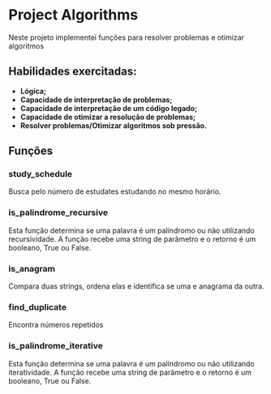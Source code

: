 # Project Algorithms

Neste projeto implementei funções para resolver problemas e otimizar algoritmos

## Habilidades exercitadas:

- **Lógica;**
- **Capacidade de interpretação de problemas;**
- **Capacidade de interpretação de um código legado;**
- **Capacidade de otimizar a resolução de problemas;**
- **Resolver problemas/Otimizar algoritmos sob pressão.**

## Funções

### study_schedule

Busca pelo número de estudates estudando no mesmo horário.

### is_palindrome_recursive

Esta função determina se uma palavra é um palíndromo ou não utilizando recursividade. A função recebe uma string de parâmetro e o retorno é um booleano, True ou False.

### is_anagram

Compara duas strings, ordena elas e identifica se uma e anagrama da outra.

### find_duplicate

Encontra números repetidos

### is_palindrome_iterative

Esta função determina se uma palavra é um palíndromo ou não utilizando iteratividade. A função recebe uma string de parâmetro e o retorno é um booleano, True ou False.

